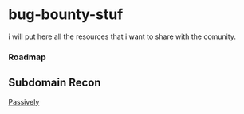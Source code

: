 # bug-bounty-stuf
i will put here all the resources that i want to share with the comunity.

### Roadmap 

## Subdomain Recon

 [Passively](https://github.com/ayadim/bug-bounty-stuf/blob/main/roadmap/Recon-Subdomain-Passive.png)
